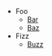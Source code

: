 <!-- TODO: Complete with your own sidebar structure and enable sidebar in index.html - or delete this file. -->
- Foo
    * [Bar](...)
    * [Baz](...)
- Fizz
    * [Buzz](...)
